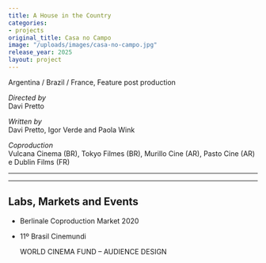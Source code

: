 ```yaml
---
title: A House in the Country
categories:
- projects
original_title: Casa no Campo
image: "/uploads/images/casa-no-campo.jpg"
release_year: 2025
layout: project
---
```


Argentina / Brazil / France, Feature post production

_Directed by_  
Davi Pretto

_Written by_  
Davi Pretto, Igor Verde and Paola Wink

_Coproduction_  
Vulcana Cinema (BR), Tokyo Filmes (BR), Murillo Cine (AR), Pasto Cine (AR) e Dublin Films (FR)

---

---

## Labs, Markets and Events

- Berlinale Coproduction Market 2020
- 11º Brasil Cinemundi

  WORLD CINEMA FUND – AUDIENCE DESIGN
